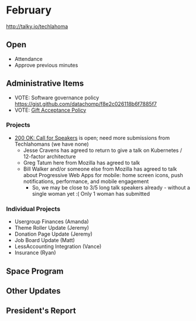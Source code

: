 # February
http://talky.io/techlahoma

## Open
* Attendance
* Approve previous minutes

## Administrative Items
* VOTE: Software governance policy https://gist.github.com/datachomp/f8e2c026118b6f7885f7
* VOTE: [Gift Acceptance Policy](https://github.com/techlahoma/techlahoma_donations/pull/23)

### Projects
* [200 OK: Call for Speakers](http://speakers.200ok.us/) is open; need more submissions from Techlahomans (we have none)
  * Jesse Cravens has agreed to return to give a talk on Kubernetes / 12-factor architecture
  * Greg Tatum here from Mozilla has agreed to talk
  * Bill Walker and/or someone else from Mozilla has agreed to talk about Progressive Web Apps for mobile: home screen icons, push notifications, performance, and mobile engagement
    * So, we may be close to 3/5 long talk speakers already - without a single woman yet :( Only 1 woman has submitted

### Individual Projects
- Usergroup Finances (Amanda)
- Theme Roller Update (Jeremy)
- Donation Page Update (Jeremy)
- Job Board Update (Matt)
- LessAccounting Integration (Vance)
- Insurance (Ryan)

## Space Program

## Other Updates

## President's Report
